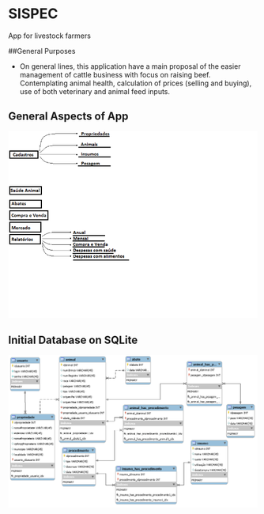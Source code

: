 # SISPEC
App for livestock farmers

##General Purposes
- On general lines, this application have a main proposal of the easier management of cattle business with focus on raising beef. 
Contemplating animal health, calculation of prices (selling and buying), use of both veterinary and animal feed inputs.


## General Aspects of App

![](SISPECel.png)


## Initial Database on SQLite

![](BANCOSISPEC.png)
